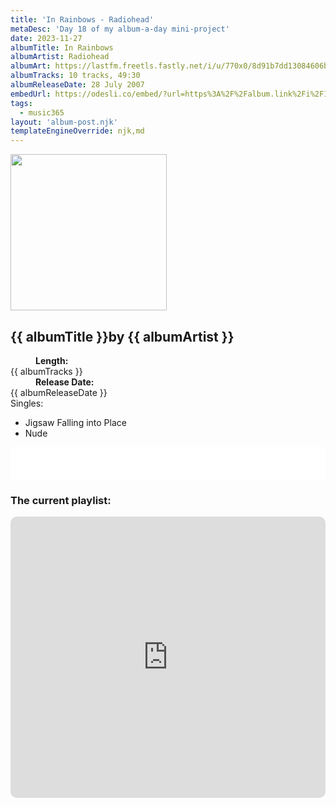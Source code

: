 ```yaml
---
title: 'In Rainbows - Radiohead'
metaDesc: 'Day 18 of my album-a-day mini-project'
date: 2023-11-27
albumTitle: In Rainbows
albumArtist: Radiohead
albumArt: https://lastfm.freetls.fastly.net/i/u/770x0/8d91b7dd13084606b99d756175917f7d.jpg#8d91b7dd13084606b99d756175917f7d
albumTracks: 10 tracks, 49:30
albumReleaseDate: 28 July 2007
embedUrl: https://odesli.co/embed/?url=https%3A%2F%2Falbum.link%2Fi%2F1109714933&theme=light
tags:
  - music365
layout: 'album-post.njk'
templateEngineOverride: njk,md
---
```


<aside class="album-profile">
  <div class="album-profile__image">
    <img class="album-image" width="250" height="250" crossorigin="anonymous" src="{{ albumArt }}"/>
  </div>
  <div class="aside__content">
    <h1><strong>{{ albumTitle }}</strong>by {{ albumArtist }}</h1>
    <dl>
      <div>
        <dd><strong>Length:</strong></dd>
        <dt>{{ albumTracks }}</dt>
      </div>
      <div>
        <dd><strong>Release Date:</strong></dd>
        <dt>{{ albumReleaseDate }}</dt>
      </div>
      <div class="singles">
        <span>Singles:</span>
        <ul>
          <li>Jigsaw Falling into Place</li>
          <li>Nude</li>
        </ul>
      </div>
    </dl>
    <div class="color-grid">
      <div class="color-grid__container">
					<span class="color color--1"></span>
					<span class="color color--2"></span>
					<span class="color color--3"></span>
      </div>
    </div>
  </div>
</aside>

<iframe width="100%" height="52" src={{ embedUrl }} frameborder="0" allowfullscreen sandbox="allow-same-origin allow-scripts allow-presentation allow-popups allow-popups-to-escape-sandbox" allow="clipboard-read; clipboard-write"></iframe>

### The current playlist:

<iframe allow="autoplay *; encrypted-media *; fullscreen *; clipboard-write" frameborder="0" height="450" style="width:100%;max-width:660px;overflow:hidden;border-radius:10px;" sandbox="allow-forms allow-popups allow-same-origin allow-scripts allow-storage-access-by-user-activation allow-top-navigation-by-user-activation" src="https://embed.music.apple.com/gb/playlist/music365/pl.u-AkAmEd9ix4MAZYJ"></iframe>
